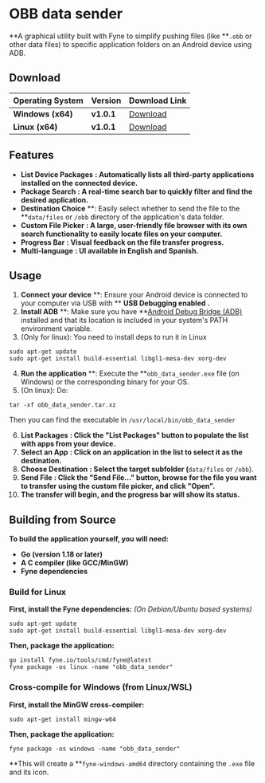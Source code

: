 
# OBB data sender

**A graphical utility built with Fyne to simplify pushing files (like **`.obb` or other data files) to specific application folders on an Android device using ADB.

## Download

| **Operating System** | **Version** | **Download Link**                                                                                                            |
| -------------------------- | ----------------- | ---------------------------------------------------------------------------------------------------------------------------------- |
| **Windows (x64)**    | **v1.0.1**  | [Download](https://github.com/Blackmanx/obb_data_sender/releases/download/v1.0.1/obb_data_sender.exe "null")                             |
| **Linux (x64)**      | **v1.0.1**  | [Download](https://github.com/Blackmanx/obb_data_sender/releases/download/v1.0.1/obb_data_sender.tar.xz "null") |

## Features

* **List Device Packages** **: Automatically lists all third-party applications installed on the connected device.**
* **Package Search** **: A real-time search bar to quickly filter and find the desired application.**
* **Destination Choice** **: Easily select whether to send the file to the **`data/files` or `/obb` directory of the application's data folder.
* **Custom File Picker** **: A large, user-friendly file browser with its own search functionality to easily locate files on your computer.**
* **Progress Bar** **: Visual feedback on the file transfer progress.**
* **Multi-language** **: UI available in English and Spanish.**

## Usage

1. **Connect your device** **: Ensure your Android device is connected to your computer via USB with ** **USB Debugging enabled** **.**
2. **Install ADB** **: Make sure you have **[Android Debug Bridge (ADB)](https://www.google.com/search?q=https://developer.android.com/studio/command-line/adb "null") installed and that its location is included in your system's PATH environment variable.
3. (Only for linux): You need to install deps to run it in Linux
```
sudo apt-get update
sudo apt-get install build-essential libgl1-mesa-dev xorg-dev

```
4. **Run the application** **: Execute the **`obb_data_sender.exe` file (on Windows) or the corresponding binary for your OS.
5. (On linux):
Do:
```
tar -xf obb_data_sender.tar.xz
```
Then you can find the executable in `/usr/local/bin/obb_data_sender`

6. **List Packages** **: Click the "List Packages" button to populate the list with apps from your device.**
7. **Select an App** **: Click on an application in the list to select it as the destination.**
8. **Choose Destination** **: Select the target subfolder (**`data/files` or `/obb`).
9. **Send File** **: Click the "Send File..." button, browse for the file you want to transfer using the custom file picker, and click "Open".**
10. **The transfer will begin, and the progress bar will show its status.**

## Building from Source

**To build the application yourself, you will need:**

* **Go (version 1.18 or later)**
* **A C compiler (like GCC/MinGW)**
* **Fyne dependencies**

### Build for Linux

**First, install the Fyne dependencies:**
*(On Debian/Ubuntu based systems)*

```
sudo apt-get update
sudo apt-get install build-essential libgl1-mesa-dev xorg-dev

```

**Then, package the application:**

```
go install fyne.io/tools/cmd/fyne@latest
fyne package -os linux -name "obb_data_sender"

```

### Cross-compile for Windows (from Linux/WSL)

**First, install the MinGW cross-compiler:**

```
sudo apt-get install mingw-w64

```

**Then, package the application:**

```
fyne package -os windows -name "obb_data_sender"

```

**This will create a **`fyne-windows-amd64` directory containing the `.exe` file and its icon.
